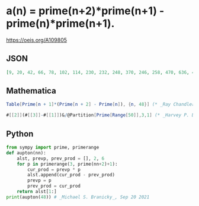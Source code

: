 # a\(n\) \= prime\(n\+2\)\*prime\(n\+1\) \- prime\(n\)\*prime\(n\+1\)\.
https://oeis.org/A109805
## JSON
```JSON
[9, 20, 42, 66, 78, 102, 114, 230, 232, 248, 370, 246, 258, 470, 636, 472, 488, 670, 426, 584, 790, 830, 1246, 1164, 606, 618, 642, 654, 2034, 2286, 1310, 1096, 1668, 1788, 1208, 1884, 1630, 1670, 2076, 1432, 2172, 2292, 1158, 1182, 2786, 5064, 3568, 1362]
```
## Mathematica
```Mathematica
Table[Prime[n + 1]*(Prime[n + 2] - Prime[n]), {n, 48}] (* _Ray Chandler_, Aug 17 2005 *)
```
```Mathematica
#[[2]](#[[3]]-#[[1]])&/@Partition[Prime[Range[50]],3,1] (* _Harvey P. Dale_, Apr 01 2018 *)
```
## Python
```Python
from sympy import prime, primerange
def aupton(nn):
    alst, prevp, prev_prod = [], 2, 6
    for p in primerange(3, prime(nn+2)+1):
        cur_prod = prevp * p
        alst.append(cur_prod - prev_prod)
        prevp = p
        prev_prod = cur_prod
    return alst[1:]
print(aupton(48)) # _Michael S. Branicky_, Sep 20 2021
```
